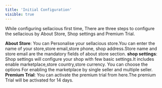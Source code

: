 ```yaml
---
title: 'Initial Configuration'
visible: true
---
```


While configuring sellacious first time, There are three steps to configure the sellacious by About Store, Shop settings and Premium Trial.

**About Store**: You can Personalise your sellacious store.You can enter the name of your store,store email,store phone, shop address.Store name and store email are the mandatory fields of about store section.
**shop settings**: Shop settings will configure your shop with few basic settings.It includes enable marketplace,store country,store currency. You can choose the options For enabling the marketplace by single seller and multiple seller.
**Premium Trial**: You can activate the premium trial from here.The premium Trial will be activated for 14 days.

